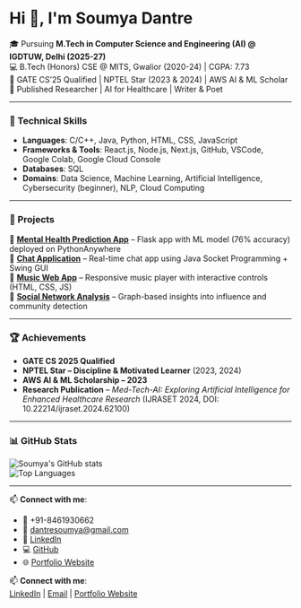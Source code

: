 

<!--
**Soumyadantre/Soumyadantre** is a ✨ _special_ ✨ repository because its `README.md` (this file) appears on your GitHub profile.

Here are some ideas to get you started:

- 🔭 I’m currently working on ...
- 🌱 I’m currently learning ...
- 👯 I’m looking to collaborate on ...
- 🤔 I’m looking for help with ...
- 💬 Ask me about ...
- 📫 How to reach me: ...
- 😄 Pronouns: ...
- ⚡ Fun fact: ...
-->
# Hi 👋, I'm Soumya Dantre  

🎓 Pursuing **M.Tech in Computer Science and Engineering (AI) @ IGDTUW, Delhi (2025-27)**  
💻 B.Tech (Honors) CSE @ MITS, Gwalior (2020-24) | CGPA: 7.73  
🌟 GATE CS’25 Qualified | NPTEL Star (2023 & 2024) | AWS AI & ML Scholar  
📖 Published Researcher | AI for Healthcare | Writer & Poet  

---

### 🚀 Technical Skills  
- **Languages**: C/C++, Java, Python, HTML, CSS, JavaScript  
- **Frameworks & Tools**: React.js, Node.js, Next.js, GitHub, VSCode, Google Colab, Google Cloud Console  
- **Databases**: SQL  
- **Domains**: Data Science, Machine Learning, Artificial Intelligence, Cybersecurity (beginner), NLP, Cloud Computing  

---

### 📌 Projects  
🔹 [**Mental Health Prediction App**](https://github.com/your-repo) – Flask app with ML model (76% accuracy) deployed on PythonAnywhere  
🔹 [**Chat Application**](https://github.com/your-repo) – Real-time chat app using Java Socket Programming + Swing GUI  
🔹 [**Music Web App**](https://github.com/your-repo) – Responsive music player with interactive controls (HTML, CSS, JS)  
🔹 [**Social Network Analysis**](https://github.com/your-repo) – Graph-based insights into influence and community detection  

---

### 🏆 Achievements  
- **GATE CS 2025 Qualified**  
- **NPTEL Star – Discipline & Motivated Learner** (2023, 2024)  
- **AWS AI & ML Scholarship – 2023**  
- **Research Publication** – *Med-Tech-AI: Exploring Artificial Intelligence for Enhanced Healthcare Research* (IJRASET 2024, DOI: 10.22214/ijraset.2024.62100)  

---

### 📊 GitHub Stats  
![Soumya's GitHub stats](https://github-readme-stats.vercel.app/api?username=your-username&show_icons=true&theme=tokyonight)  
![Top Languages](https://github-readme-stats.vercel.app/api/top-langs/?username=your-username&layout=compact&theme=tokyonight)  

---

📫 **Connect with me**:  
- 📱 +91-8461930662  
- 📧 [dantresoumya@gmail.com](mailto:dantresoumya@gmail.com)  
- 🔗 [LinkedIn]((https://www.linkedin.com/in/soumya-dantre-060752229/))  
- 💻 [GitHub](https://github.com/Soumyadantre)  
- 🌐 [Portfolio Website](https://Soumyadantre.github.io)  


📫 **Connect with me**:  
[LinkedIn](https://linkedin.com/in/your-profile) | [Email](mailto:your@email.com) | [Portfolio Website](https://your-username.github.io)

